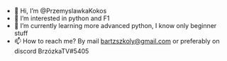 - 👋 Hi, I’m @PrzemyslawkaKokos
- 👀 I’m interested in python and F1
- 🌱 I’m currently learning more advanced python, I know only beginner stuff
- 📫 How to reach me? By mail bartzszkoly@gmail.com or preferably on discord BrzózkaTV#5405

<!---
PrzemyslawkaKokos/PrzemyslawkaKokos is a ✨ special ✨ repository because its `README.md` (this file) appears on your GitHub profile.
You can click the Preview link to take a look at your changes.
--->
